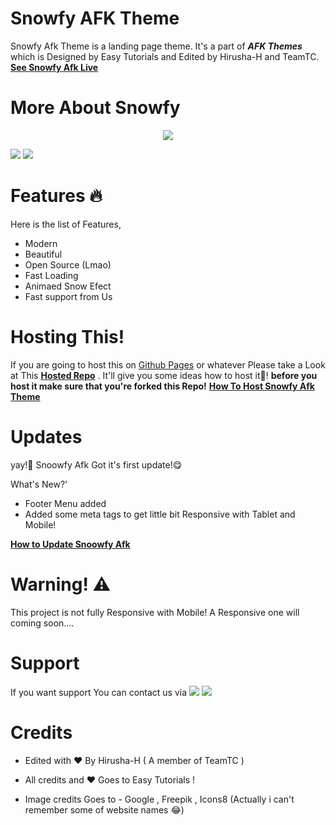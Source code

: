 # Snowfy AFK Theme
Snowfy Afk Theme is a landing page theme. It's a part of ***AFK Themes*** which is Designed by Easy Tutorials and Edited by Hirusha-H and TeamTC.
**[See Snowfy Afk Live](https://hirusha-h.github.io/)**

# More About Snowfy
<p align="center">
  <a href="https://github.com/TeamTC/Snowfy-Afk-Theme"><img src="https://img.shields.io/badge/Snowfy-Made%20with-aqua?style=for-the-badge&logo=appveyor"/></a>
</p>
<a href="https://github.com/TeamTC/Snowfy-Afk-Theme"><img src="https://img.shields.io/badge/HTML5-E34F26?style=for-the-badge&logo=html5&logoColor=white"/></a>  <a href="https://github.com/TeamTC/Snowfy-Afk-Theme"><img src="https://img.shields.io/badge/CSS3-1572B6?style=for-the-badge&logo=css3&logoColor=white"/></a>  


# Features 🔥️
Here is the list of Features,

- Modern
- Beautiful
- Open Source (Lmao)
- Fast Loading
- Animaed Snow Efect
- Fast support from Us


# Hosting This!
If you are going to host this on [Github Pages](pages.github.com) or whatever Please take a Look at This **[Hosted Repo](https://github.com/Hirusha-H/Hirusha-H.github.io)** . It'll give you some ideas how to host it🤗️! **before you host it make sure that you're forked this Repo!** **[How To Host Snowfy Afk Theme](https://github.com/TeamTC/Snowfy-Afk-Theme/wiki/How-to-host-Snowfy-Afk)**


# Updates
yay!🤩️ Snoowfy Afk Got it's first update!😋️

What's New?'
- Footer Menu added
- Added some meta tags to get little bit Responsive with Tablet and Mobile!

**[How to Update Snoowfy Afk](https://github.com/TeamTC/Snowfy-Afk-Theme/wiki/How-to-Update%3F)**

# Warning! ⚠️️
This project is not fully Responsive with Mobile! A Responsive one will coming soon....


# Support
If you want support You can contact us via <a href="https://t.me/TheTeamTC"> <img src="https://img.shields.io/badge/Telegram-2CA5E0?style=for-the-badge&logo=telegram&logoColor=white"/></a>   <a href="https://chat.whatsapp.com/LTonlIoEvQLD1efNifd0TH"> <img src="https://img.shields.io/badge/WhatsApp-25D366?style=for-the-badge&logo=whatsapp&logoColor=white"/></a>

# Credits

- Edited with ❤️ By Hirusha-H ( A member of TeamTC )
- All credits and ❤️ Goes to Easy Tutorials !

- Image credits Goes to - Google , Freepik , Icons8 (Actually i can't remember some of website names 😂️)
